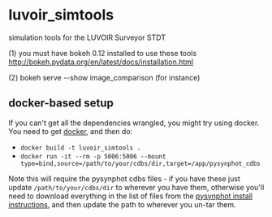 # luvoir_simtools
simulation tools for the LUVOIR Surveyor STDT

(1) you must have bokeh 0.12 installed to use these tools 
    http://bokeh.pydata.org/en/latest/docs/installation.html

(2) bokeh serve --show image_comparison (for instance) 

## docker-based setup

If you can't get all the dependencies wrangled, you might try using docker.  You need to get [docker](https://www.docker.com/), and then do: 

* ``docker build -t luvoir_simtools .``
* ``docker run -it --rm -p 5006:5006 --mount type=bind,source=/path/to/your/cdbs/dir,target=/app/pysynphot_cdbs``

Note this will require the pysynphot cdbs files - if you have these just update ``/path/to/your/cdbs/dir`` to wherever you have them, otherwise you'll need to download everything in the list of files from the [pysynphot install instructions](https://pysynphot.readthedocs.io/en/latest/#installation-and-setup), and then update the path to wherever you un-tar them.